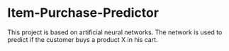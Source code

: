 # Item-Purchase-Predictor
This project is based on artificial neural networks. The network is used to predict if the customer buys a product X in his cart.   
